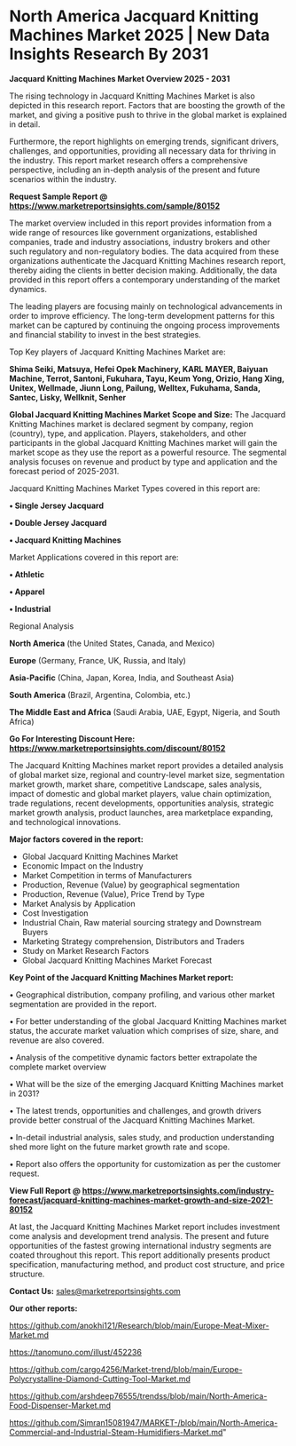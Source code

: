 # North America Jacquard Knitting Machines Market 2025 | New Data Insights Research By 2031

<Strong> Jacquard Knitting Machines Market Overview 2025 - 2031</strong>

The rising technology in Jacquard Knitting Machines Market is also depicted in this research report. Factors that are boosting the growth of the market, and giving a positive push to thrive in the global market is explained in detail.

Furthermore, the report highlights on emerging trends, significant drivers, challenges, and opportunities, providing all necessary data for thriving in the industry. This report market research offers a comprehensive perspective, including an in-depth analysis of the present and future scenarios within the industry.

<strong>Request Sample Report @ <a href=https://www.marketreportsinsights.com/sample/80152>https://www.marketreportsinsights.com/sample/80152</a></strong>

The market overview included in this report provides information from a wide range of resources like government organizations, established companies, trade and industry associations, industry brokers and other such regulatory and non-regulatory bodies. The data acquired from these organizations authenticate the Jacquard Knitting Machines research report, thereby aiding the clients in better decision making. Additionally, the data provided in this report offers a contemporary understanding of the market dynamics.

The leading players are focusing mainly on technological advancements in order to improve efficiency. The long-term development patterns for this market can be captured by continuing the ongoing process improvements and financial stability to invest in the best strategies.

Top Key players of Jacquard Knitting Machines Market are:

<strong>Shima Seiki, Matsuya, Hefei Opek Machinery, KARL MAYER, Baiyuan Machine, Terrot, Santoni, Fukuhara, Tayu, Keum Yong, Orizio, Hang Xing, Unitex, Wellmade, Jiunn Long, Pailung, Welltex, Fukuhama, Sanda, Santec, Lisky, Wellknit, Senher</strong>

<strong><b>Global Jacquard Knitting Machines Market Scope and Size:</b></strong>
The Jacquard Knitting Machines market is declared segment by company, region (country), type, and application. Players, stakeholders, and other participants in the global Jacquard Knitting Machines market will gain the market scope as they use the report as a powerful resource. The segmental analysis focuses on revenue and product by type and application and the forecast period of 2025-2031.

Jacquard Knitting Machines Market Types covered in this report are:

<strong>• Single Jersey Jacquard

• Double Jersey Jacquard

• Jacquard Knitting Machines</strong>

Market Applications covered in this report are:

<strong>• Athletic

• Apparel

• Industrial</strong> 

Regional Analysis

<strong>North America</strong> (the United States, Canada, and Mexico)

<strong>Europe</strong> (Germany, France, UK, Russia, and Italy)

<strong>Asia-Pacific</strong> (China, Japan, Korea, India, and Southeast Asia)

<strong>South America</strong> (Brazil, Argentina, Colombia, etc.)

<strong>The Middle East and Africa</strong> (Saudi Arabia, UAE, Egypt, Nigeria, and South Africa)

<strong>Go For Interesting Discount Here: <a href=https://www.marketreportsinsights.com/discount/80152>https://www.marketreportsinsights.com/discount/80152</a></strong>

The Jacquard Knitting Machines market report provides a detailed analysis of global market size, regional and country-level market size, segmentation market growth, market share, competitive Landscape, sales analysis, impact of domestic and global market players, value chain optimization, trade regulations, recent developments, opportunities analysis, strategic market growth analysis, product launches, area marketplace expanding, and technological innovations.

<strong><b>Major factors covered in the report:</b></strong>
<ul>
  <li>Global Jacquard Knitting Machines Market </li>
  <li>Economic Impact on the Industry</li>
  <li>Market Competition in terms of Manufacturers</li>
  <li>Production, Revenue (Value) by geographical segmentation</li>
  <li>Production, Revenue (Value), Price Trend by Type</li>
  <li>Market Analysis by Application</li>
  <li>Cost Investigation</li>
  <li>Industrial Chain, Raw material sourcing strategy and Downstream Buyers</li>
  <li>Marketing Strategy comprehension, Distributors and Traders</li>
  <li>Study on Market Research Factors</li>
  <li>Global Jacquard Knitting Machines Market Forecast</li>
</ul>

<strong><b>Key Point of the Jacquard Knitting Machines Market report:</b></strong>

• Geographical distribution, company profiling, and various other market segmentation are provided in the report.

• For better understanding of the global Jacquard Knitting Machines market status, the accurate market valuation which comprises of size, share, and revenue are also covered.

• Analysis of the competitive dynamic factors better extrapolate the complete market overview

• What will be the size of the emerging Jacquard Knitting Machines market in 2031?

• The latest trends, opportunities and challenges, and growth drivers provide better construal of the Jacquard Knitting Machines Market.

• In-detail industrial analysis, sales study, and production understanding shed more light on the future market growth rate and scope.

• Report also offers the opportunity for customization as per the customer request.

<strong><b>View Full Report @ <a href=https://www.marketreportsinsights.com/industry-forecast/jacquard-knitting-machines-market-growth-and-size-2021-80152>https://www.marketreportsinsights.com/industry-forecast/jacquard-knitting-machines-market-growth-and-size-2021-80152</a></b></strong>


At last, the Jacquard Knitting Machines Market report includes investment come analysis and development trend analysis. The present and future opportunities of the fastest growing international industry segments are coated throughout this report. This report additionally presents product specification, manufacturing method, and product cost structure, and price structure.

<strong>Contact Us:</strong>
sales@marketreportsinsights.com

<strong>Our other reports:</strong>

<a href=https://github.com/anokhi121/Research/blob/main/Europe-Meat-Mixer-Market.md>https://github.com/anokhi121/Research/blob/main/Europe-Meat-Mixer-Market.md</a>

<a href=https://tanomuno.com/illust/452236>https://tanomuno.com/illust/452236</a>

<a href=https://github.com/cargo4256/Market-trend/blob/main/Europe-Polycrystalline-Diamond-Cutting-Tool-Market.md>https://github.com/cargo4256/Market-trend/blob/main/Europe-Polycrystalline-Diamond-Cutting-Tool-Market.md</a>

<a href=https://github.com/arshdeep76555/trendss/blob/main/North-America-Food-Dispenser-Market.md>https://github.com/arshdeep76555/trendss/blob/main/North-America-Food-Dispenser-Market.md</a>

<a href=https://github.com/Simran15081947/MARKET-/blob/main/North-America-Commercial-and-Industrial-Steam-Humidifiers-Market.md>https://github.com/Simran15081947/MARKET-/blob/main/North-America-Commercial-and-Industrial-Steam-Humidifiers-Market.md</a>"
